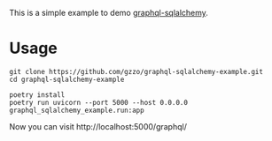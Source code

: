 This is a simple example to demo [graphql-sqlalchemy](https://github.com/gzzo/graphql-sqlalchemy).

# Usage

```shell
git clone https://github.com/gzzo/graphql-sqlalchemy-example.git
cd graphql-sqlalchemy-example

poetry install
poetry run uvicorn --port 5000 --host 0.0.0.0 graphql_sqlalchemy_example.run:app
```

Now you can visit http://localhost:5000/graphql/
